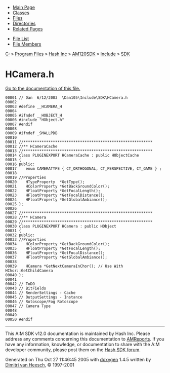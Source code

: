 <div class="tabs">

- [Main Page](index.md)
- [Classes](annotated.md)
- <span id="current">[Files](files.md)</span>
- [Directories](dirs.md)
- [Related Pages](pages.md)

</div>

<div class="tabs">

- [File List](files.md)
- [File Members](globals.md)

</div>

<div class="nav">

<a href="dir_C_3A_2F.md" class="el">C:</a> » <a href="dir_C_3A_2FProgram_20Files_2F.md" class="el">Program Files</a> » <a href="dir_C_3A_2FProgram_20Files_2FHash_20Inc_2F.md" class="el">Hash Inc</a> » <a href="dir_C_3A_2FProgram_20Files_2FHash_20Inc_2FAM120SDK_2F.md" class="el">AM120SDK</a> » <a href="dir_C_3A_2FProgram_20Files_2FHash_20Inc_2FAM120SDK_2FInclude_2F.md" class="el">Include</a> » <a href="dir_C_3A_2FProgram_20Files_2FHash_20Inc_2FAM120SDK_2FInclude_2FSDK_2F.md" class="el">SDK</a>

</div>

# HCamera.h

[Go to the documentation of this file.](HCamera_8h.md)

<div class="fragment">

``` fragment
00001 // Dan  6/12/2003  \Dan105\Include\SDK\HCamera.h
00002 
00003 #define __HCAMERA_H
00004 
00005 #ifndef __HOBJECT_H
00006 #include "HObject.h"
00007 #endif
00008 
00009 #ifndef _SMALLPDB
00010 
00011 //*********************************************************
00012 //** HCameraCache
00013 //*********************************************************
00014 class PLUGINEXPORT HCameraCache : public HObjectCache
00015 {
00016 public:
00017    enum CAMERATYPE { CT_ORTHOGONAL, CT_PERSPECTIVE, CT_GAME } ;
00018 
00019 //Properties   
00020    HTypeProperty  *GetType();
00021    HColorProperty *GetBackGroundColor();
00022    HFloatProperty *GetFocalLength();
00023    HFloatProperty *GetFocalDistance();
00024    HFloatProperty *GetGlobalAmbiance();
00025 };
00026 
00027 //*********************************************************
00028 //** HCamera
00029 //*********************************************************
00030 class PLUGINEXPORT HCamera : public HObject
00031 {
00032 public:
00033 //Properties   
00034    HColorProperty *GetBackGroundColor();
00035    HFloatProperty *GetFocalLength();
00036    HFloatProperty *GetFocalDistance();
00037    HFloatProperty *GetGlobalAmbiance();
00038 
00039    HCamera *GetNextCameraInChor(); // Use With HChor::GetChildCamera
00040 };
00041 
00042 // ToDO
00043 // BitFields
00044 // RenderSettings - Cache
00045 // OutputSettings - Instance
00046 // Rotoscope/Fog Rotoscope
00047 // Camera Type
00048 
00049 
00050 #endif
```

</div>

------------------------------------------------------------------------

<span class="small">This A:M SDK v12.0 documentation is maintained by Hash Inc. Please address any comments concerning this documentation to [AMReports](http://www.hash.com/reports). If you have any information, knowledge, or documentation to share with the A:M developer community, please post them on the [Hash SDK forum](http://www.hash.com/forums/index.php?showforum=11).</span>

Generated on Thu Oct 27 11:46:45 2005 with [<span class="image placeholder" original-image-src="doxygen.png" original-image-title="" height="45" width="100" align="middle" border="0">doxygen</span>](http://www.doxygen.org/index.html) 1.4.5 written by [Dimitri van Heesch](mailto:dimitri@stack.nl), © 1997-2001
